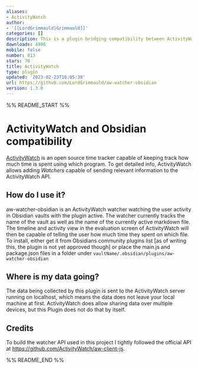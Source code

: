 ```yaml
---
aliases:
- ActivityWatch
author:
- '[[LordGrimmauld|Grimmauld]]'
categories: []
description: This is a plugin bridging compatibility between ActivityWatch and Obsidian.
downloads: 4996
mobile: false
number: 813
stars: 70
title: ActivityWatch
type: plugin
updated: '2023-02-23T18:05:39'
url: https://github.com/LordGrimmauld/aw-watcher-obsidian
version: 1.3.0
---
```


%% README_START %%

# ActivityWatch and Obsidian compatibility
[ActivityWatch](https://activitywatch.net/) is an open source time tracker capable of keeping track how much time is spent using which program. To get detailed info, ActivityWatch allows adding *Watchers* capable of sending relevant information to the ActivityWatch API.

## How do I use it?
aw-watcher-obsidian is an ActivityWatch watcher watching the user activity in Obsidian vaults with the plugin active. The watcher currently tracks the name of the vault as well as the name of the currently active markdown file. The timeline and activity view in the evaluation screen of ActivityWatch will then be capable of telling the user how much time they spent on which file.
To install, either get it from Obsidians community plugins list \[as of writing this, the plugin is not yet approved though\] or place the main.js and package.json files in a folder under `vaultName/.obsidian/plugins/aw-watcher-obsidian`

## Where is my data going?
The data being collected by this plugin is sent to the ActivityWatch server running on localhost, which means the data does not leave your local machine at first. ActivityWatch does allow sharing data over multiple devices, but this Plugin does not do that by itself.

## Credits
To build the watcher API used in this project I tightly followed the official API at https://github.com/ActivityWatch/aw-client-js.


%% README_END %%